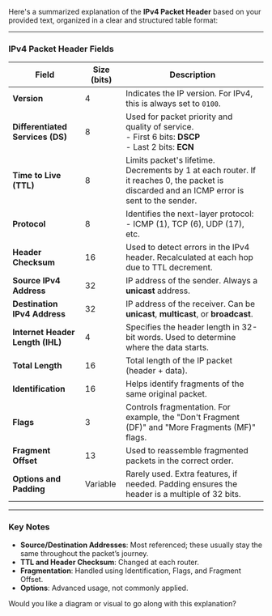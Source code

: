 Here's a summarized explanation of the **IPv4 Packet Header** based on your provided text, organized in a clear and structured table format:

---

### **IPv4 Packet Header Fields**

| **Field**                        | **Size (bits)** | **Description**                                                                                                                             |
| -------------------------------- | --------------- | ------------------------------------------------------------------------------------------------------------------------------------------- |
| **Version**                      | 4               | Indicates the IP version. For IPv4, this is always set to `0100`.                                                                           |
| **Differentiated Services (DS)** | 8               | Used for packet priority and quality of service. <br> - First 6 bits: **DSCP** <br> - Last 2 bits: **ECN**                                  |
| **Time to Live (TTL)**           | 8               | Limits packet's lifetime. Decrements by 1 at each router. If it reaches 0, the packet is discarded and an ICMP error is sent to the sender. |
| **Protocol**                     | 8               | Identifies the next-layer protocol:<br> - ICMP (1), TCP (6), UDP (17), etc.                                                                 |
| **Header Checksum**              | 16              | Used to detect errors in the IPv4 header. Recalculated at each hop due to TTL decrement.                                                    |
| **Source IPv4 Address**          | 32              | IP address of the sender. Always a **unicast** address.                                                                                     |
| **Destination IPv4 Address**     | 32              | IP address of the receiver. Can be **unicast**, **multicast**, or **broadcast**.                                                            |
| **Internet Header Length (IHL)** | 4               | Specifies the header length in 32-bit words. Used to determine where the data starts.                                                       |
| **Total Length**                 | 16              | Total length of the IP packet (header + data).                                                                                              |
| **Identification**               | 16              | Helps identify fragments of the same original packet.                                                                                       |
| **Flags**                        | 3               | Controls fragmentation. For example, the "Don't Fragment (DF)" and "More Fragments (MF)" flags.                                             |
| **Fragment Offset**              | 13              | Used to reassemble fragmented packets in the correct order.                                                                                 |
| **Options and Padding**          | Variable        | Rarely used. Extra features, if needed. Padding ensures the header is a multiple of 32 bits.                                                |

---

### **Key Notes**

* **Source/Destination Addresses**: Most referenced; these usually stay the same throughout the packet’s journey.
* **TTL and Header Checksum**: Changed at each router.
* **Fragmentation**: Handled using Identification, Flags, and Fragment Offset.
* **Options**: Advanced usage, not commonly applied.

Would you like a diagram or visual to go along with this explanation?
